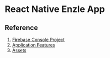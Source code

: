 ﻿# React Native Enzle App

## Reference
1. [Firebase Console Project](https://console.firebase.google.com/project/enzle-android/settings/general/web:YTFiYmNlYzItZDI4OS00YTUwLWJhOGItMjM1MWMxNGUwZWM1)
2. [Application Features](https://drive.google.com/file/d/1fDAnUQ18t1orixMc5Pl3i9OZfLfqzafD/view)
3. [Assets](https://www.dropbox.com/sh/o04hrj841qvxlzs/AAAtoXKENJO4q7HxXCu1RMGja?dl=0)


